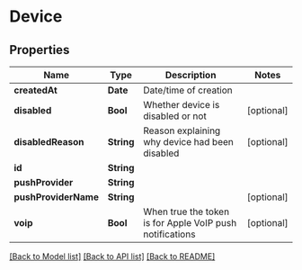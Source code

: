 # Device

## Properties
Name | Type | Description | Notes
------------ | ------------- | ------------- | -------------
**createdAt** | **Date** | Date/time of creation | 
**disabled** | **Bool** | Whether device is disabled or not | [optional] 
**disabledReason** | **String** | Reason explaining why device had been disabled | [optional] 
**id** | **String** |  | 
**pushProvider** | **String** |  | 
**pushProviderName** | **String** |  | [optional] 
**voip** | **Bool** | When true the token is for Apple VoIP push notifications | [optional] 

[[Back to Model list]](../README.md#documentation-for-models) [[Back to API list]](../README.md#documentation-for-api-endpoints) [[Back to README]](../README.md)


